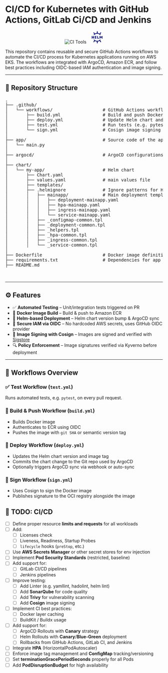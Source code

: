 # CI/CD for Kubernetes with GitHub Actions, GitLab Ci/CD and Jenkins

<p align="center">
  <img src="https://skillicons.dev/icons?i=kubernetes,githubactions,jenkins,gitlab&perline=5" alt="CI Tools" />
  <img src="https://github.com/cncf/artwork/blob/main/projects/helm/icon/color/helm-icon-color.png?raw=true" width="40" alt="Helm Logo" style="margin-left: 10px;" />
</p>

This repository contains reusable and secure GitHub Actions workflows to automate the CI/CD process for Kubernetes applications running on AWS EKS. The workflows are integrated with ArgoCD, Amazon ECR, and follow best practices including OIDC-based IAM authentication and image signing.


---

## 📁 Repository Structure

<pre>
.
├── .github/
│   └── workflows/                   # GitHub Actions workflows
│       ├── build.yml                # Build and push Docker image to Amazon ECR
│       ├── deploy.yml               # Update Helm chart and sync ArgoCD app
│       ├── test.yml                 # Run tests (e.g. pytest)
│       └── sign.yml                 # Cosign image signing
│
├── app/                             # Source code of the application (e.g. Python app)
│   └── main.py
│
├── argocd/                          # ArgoCD configurations (optional, if populated later)
│
├── chart/
│   └── my-app/                      # Helm chart
│       ├── Chart.yaml
│       ├── values.yaml              # main values file
│       ├── templates/
│       ├── .helmignore              # Ignore patterns for Helm
│       │   ├── mainapp/             # Main deployment templates
│       │   │   ├── deployment-mainapp.yaml
│       │   │   ├── hpa-mainapp.yaml
│       │   │   ├── ingress-mainapp.yaml
│       │   │   └── service-mainapp.yaml
│       │   ├── _configmap-common.tpl
│       │   ├── _deployment-common.tpl
│       │   ├── _helpers.tpl
│       │   ├── _hpa-common.tpl
│       │   ├── _ingress-common.tpl
│       │   └── _service-common.tpl
│
├── Dockerfile                       # Docker image definition
├── requirements.txt                 # Dependencies for app (Python)
├── README.md


</pre>

---

## ⚙️ Features

- ✅ **Automated Testing** – Unit/integration tests triggered on PR
- 🐳 **Docker Image Build** – Build & push to Amazon ECR
- 🚀 **Helm-based Deployment** – Helm chart version bump & ArgoCD sync
- 🔐 **Secure IAM via OIDC** – No hardcoded AWS secrets, uses GitHub OIDC provider
- 🔏 **Image Signing with Cosign** – Images are signed and verified with [Sigstore](https://www.sigstore.dev/)
- 🔍 **Policy Enforcement** – Image signatures verified via Kyverno before deployment

---

## 🔄 Workflows Overview

### ✅ Test Workflow (`test.yml`)

Runs automated tests, e.g. `pytest`, on every pull request.

### 🐳 Build & Push Workflow (`build.yml`)

- Builds Docker image  
- Authenticates to ECR using OIDC  
- Pushes the image with `git SHA` or semantic version tag

### 🚀 Deploy Workflow (`deploy.yml`)

- Updates the Helm chart version and image tag  
- Commits the chart change to the Git repo used by ArgoCD  
- Optionally triggers ArgoCD sync via webhook or auto-sync

### 🔏 Sign Workflow (`sign.yml`)

- Uses Cosign to sign the Docker image  
- Publishes signature to the OCI registry alongside the image

## 📌 TODO: CI/CD

- [ ] Define proper resource **limits and requests** for all workloads
- [ ] Add:
  - [ ] Licenses check
  - [ ] Liveness, Readiness, Startup Probes
  - [ ] `lifecycle` hooks (`preStop`, etc.)
- [ ] Use **AWS Secrets Manager** or other secret stores for env injection
- [ ] Implement **Pod Security Standards** (restricted, baseline)
- [ ] Add support for:
  - [ ] GitLab CI/CD pipelines
  - [ ] Jenkins pipelines
- [ ] Improve testing:
  - [ ] Add Linter (e.g. yamllint, hadolint, helm lint)
  - [ ] Add **SonarQube** for code quality
  - [ ] Add **Trivy** for vulnerability scanning
  - [ ] Add **Cosign** image signing
- [ ] Implement CI best practices:
  - [ ] Docker layer caching
  - [ ] BuildKit / Buildx usage
- [ ] Add support for:
  - [ ] ArgoCD Rollouts with **Canary** strategy
  - [ ] Helm Rollouts with **Canary**/**Blue-Green** deployment
  - [ ] Rollbacks from GitHub Actions, GitLab CI, and Jenkins
- [ ] Integrate **HPA** (HorizontalPodAutoscaler) 
- [ ] Enforce image tag management and **ConfigMap** tracking/versioning
- [ ] Set **terminationGracePeriodSeconds** properly for all Pods
- [ ] Add **PodDisruptionBudget** for high availability
